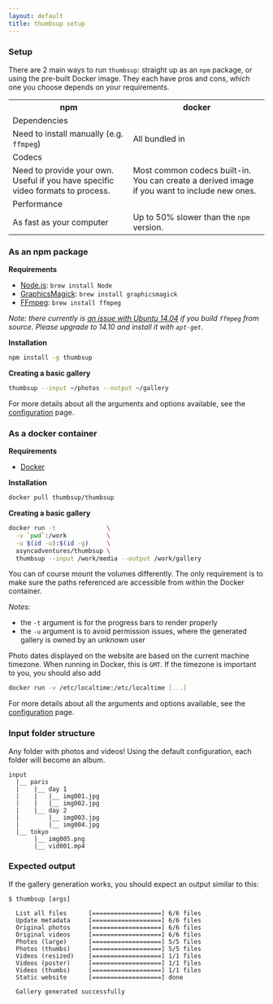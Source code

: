 ```yaml
---
layout: default
title: thumbsup setup
---
```


### Setup

There are 2 main ways to run `thumbsup`: straight up as an `npm` package, or using the pre-built Docker image.
They each have pros and cons, which one you choose depends on your requirements.

<table class="comparison">
  <tr>
    <th>npm</th>
    <th>docker</th>
  </tr>
  <tr>
    <td class="category" colspan="2">Dependencies</td>
  </tr>
  <tr>
    <td>Need to install manually (e.g. <code>ffmpeg</code>)</td>
    <td>All bundled in</td>
  </tr>
  <tr>
    <td class="category" colspan="2">Codecs</td>
  </tr>
  <tr>
    <td>Need to provide your own. Useful if you have specific video formats to process.</td>
    <td>Most common codecs built-in. You can create a derived image if you want to include new ones.</td>
  </tr>
  <tr>
    <td class="category" colspan="2">Performance</td>
  </tr>
  <tr>
    <td>As fast as your computer</td>
    <td>Up to 50% slower than the <code>npm</code> version.</td>
  </tr>
</table>

### As an npm package

**Requirements**

- [Node.js](http://nodejs.org/): `brew install Node`
- [GraphicsMagick](http://www.graphicsmagick.org/): `brew install graphicsmagick`
- [FFmpeg](http://www.ffmpeg.org/): `brew install ffmpeg`

*Note: there currently is [an issue with Ubuntu 14.04](#27) if you build `ffmpeg` from source. Please upgrade to 14.10 and install it with `apt-get`.*

**Installation**

```bash
npm install -g thumbsup
```

**Creating a basic gallery**

```bash
thumbsup --input ~/photos --output ~/gallery
```

For more details about all the arguments and options available, see the [configuration](/docs/configuration) page.

### As a docker container

**Requirements**

- [Docker](https://www.docker.com/products/docker)

**Installation**

```bash
docker pull thumbsup/thumbsup
```

**Creating a basic gallery**

```bash
docker run -t              \
  -v `pwd`:/work           \
  -u $(id -u):$(id -g)     \
  asyncadventures/thumbsup \
  thumbsup --input /work/media --output /work/gallery
```

You can of course mount the volumes differently.
The only requirement is to make sure the paths referenced are accessible from within the Docker container.

*Notes:*

- the `-t` argument is for the progress bars to render properly
- the `-u` argument is to avoid permission issues, where the generated gallery is owned by an unknown user

Photo dates displayed on the website are based on the current machine timezone.
When running in Docker, this is `GMT`. If the timezone is important to you, you should also add

```bash
docker run -v /etc/localtime:/etc/localtime [...]
```

For more details about all the arguments and options available, see the [configuration](/docs/configuration) page.

### Input folder structure

Any folder with photos and videos!
Using the default configuration, each folder will become an album.

```
input
  |__ paris
  |    |__ day 1
  |    |   |__ img001.jpg
  |    |   |__ img002.jpg
  |    |__ day 2
  |        |__ img003.jpg
  |        |__ img004.jpg
  |__ tokyo
       |__ img005.png
       |__ vid001.mp4
```

### Expected output

If the gallery generation works, you should expect an output similar to this:

```
$ thumbsup [args]

  List all files      [===================] 6/6 files
  Update metadata     [===================] 6/6 files
  Original photos     [===================] 6/6 files
  Original videos     [===================] 6/6 files
  Photos (large)      [===================] 5/5 files
  Photos (thumbs)     [===================] 5/5 files
  Videos (resized)    [===================] 1/1 files
  Videos (poster)     [===================] 1/1 files
  Videos (thumbs)     [===================] 1/1 files
  Static website      [===================] done

  Gallery generated successfully
```
